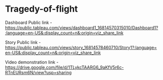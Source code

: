 # Tragedy-of-flight


Dashboard Public link - https://public.tableau.com/views/dashboard1_16814570315010/Dashboard1?:language=en-US&:display_count=n&:origin=viz_share_link

Story Public link - https://public.tableau.com/views/story_16814578460710/Story1?:language=en-US&:display_count=n&:origin=viz_share_link

Video demonstration link - https://drive.google.com/file/d/1TLykcTAARG6_9aKfV5r6c-RTnEURsm6N/view?usp=sharing
